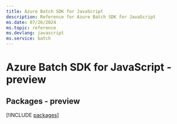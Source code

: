 ```yaml
---
title: Azure Batch SDK for JavaScript
description: Reference for Azure Batch SDK for JavaScript
ms.date: 07/26/2024
ms.topic: reference
ms.devlang: javascript
ms.service: batch
---
```

# Azure Batch SDK for JavaScript - preview
## Packages - preview
[!INCLUDE [packages](batch-index.md)]